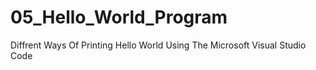 # 05_Hello_World_Program
Diffrent Ways Of Printing Hello World Using The Microsoft Visual Studio Code
